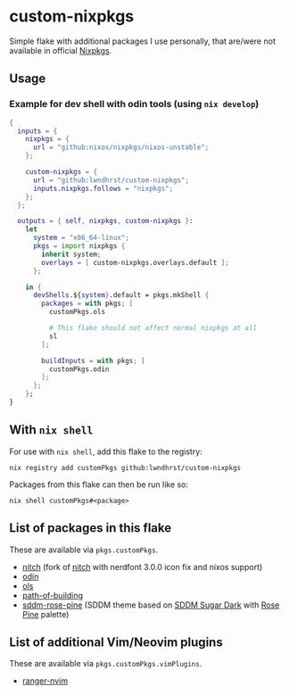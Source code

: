 # custom-nixpkgs

Simple flake with additional packages I use personally, that are/were not available in official [Nixpkgs](https://github.com/NixOS/nixpkgs).



## Usage

### Example for dev shell with odin tools (using `nix develop`)

```nix 
{
  inputs = {
    nixpkgs = {
      url = "github:nixos/nixpkgs/nixos-unstable";
    };

    custom-nixpkgs = {
      url = "github:lwndhrst/custom-nixpkgs";
      inputs.nixpkgs.follows = "nixpkgs";
    };
  };

  outputs = { self, nixpkgs, custom-nixpkgs }:
    let 
      system = "x86_64-linux";
      pkgs = import nixpkgs {
        inherit system;
        overlays = [ custom-nixpkgs.overlays.default ];
      };

    in {
      devShells.${system}.default = pkgs.mkShell {
        packages = with pkgs; [
          customPkgs.ols

          # This flake should not affect normal nixpkgs at all
          sl
        ];

        buildInputs = with pkgs; [
          customPkgs.odin
        ];
      };
    };
}
```



## With `nix shell`

For use with `nix shell`, add this flake to the registry:

```
nix registry add customPkgs github:lwndhrst/custom-nixpkgs
```

Packages from this flake can then be run like so:

```
nix shell customPkgs#<package>
```



## List of packages in this flake

These are available via `pkgs.customPkgs`.

- [nitch](https://github.com/lwndhrst/nitch) (fork of [nitch](https://github.com/ssleert/nitch) with nerdfont 3.0.0 icon fix and nixos support)
- [odin](https://github.com/odin-lang/Odin)
- [ols](https://github.com/DanielGavin/ols)
- [path-of-building](https://github.com/PathOfBuildingCommunity/PathOfBuilding)
- [sddm-rose-pine](https://github.com/lwndhrst/sddm-rose-pine) (SDDM theme based on [SDDM Sugar Dark](https://github.com/MarianArlt/sddm-sugar-dark) with [Rose Pine](https://rosepinetheme.com/) palette)



## List of additional Vim/Neovim plugins

These are available via `pkgs.customPkgs.vimPlugins`.

- [ranger-nvim](https://github.com/kelly-lin/ranger.nvim)
